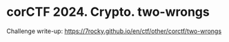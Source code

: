 # corCTF 2024. Crypto. two-wrongs

Challenge write-up: https://7rocky.github.io/en/ctf/other/corctf/two-wrongs
